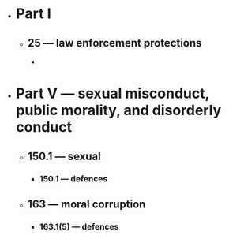 - # Part I
	- ## 25 — law enforcement protections
		-
- # Part V — sexual misconduct, public morality, and disorderly conduct
	- ## 150.1 — sexual
		- ### 150.1 — defences
	- ## 163 — moral corruption
		- ### 163.1(5) — defences